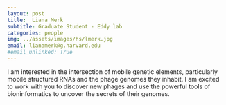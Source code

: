 ```yaml
---
layout: post
title:  Liana Merk
subtitle: Graduate Student - Eddy lab
categories: people
img: ../assets/images/hs/lmerk.jpg
email: lianamerk@g.harvard.edu
#email_unlinked: True
---
```


I am interested in the intersection of mobile genetic elements, particularly mobile structured RNAs and the phage genomes they inhabit. I am excited to work with you to discover new phages and use the powerful tools of bioninformatics to uncover the secrets of their genomes.
